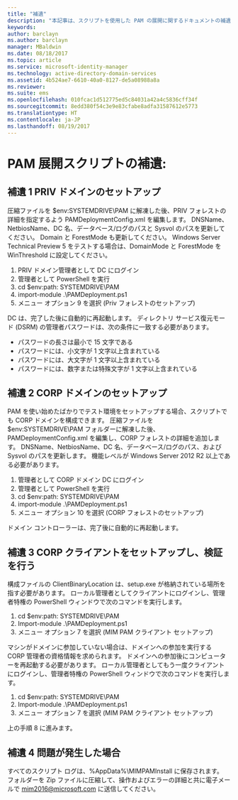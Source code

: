 ```yaml
---
title: "補遺"
description: "本記事は、スクリプトを使用した PAM の展開に関するドキュメントの補遺です。 PRIV ドメインと CORP ドメインの構成、検証時のクライアントのセットアップ、およびサポートの要請方法の詳細について説明します。"
keywords: 
author: barclayn
ms.author: barclayn
manager: MBaldwin
ms.date: 08/18/2017
ms.topic: article
ms.service: microsoft-identity-manager
ms.technology: active-directory-domain-services
ms.assetid: 4b524ae7-6610-40a0-8127-de5a08988a8a
ms.reviewer: 
ms.suite: ems
ms.openlocfilehash: 010fcac1d512775ed5c84031a42a4c5836cff34f
ms.sourcegitcommit: 8edd380f54c3e9e83cfabe8adfa31587612e5773
ms.translationtype: HT
ms.contentlocale: ja-JP
ms.lasthandoff: 08/19/2017
---
```

# <a name="pam-deployment-scripts-addendum"></a>PAM 展開スクリプトの補遺:

## <a name="addendum-1-setting-up-the-priv-domain"></a>補遺 1 PRIV ドメインのセットアップ

圧縮ファイルを $env:SYSTEMDRIVE\PAM に解凍した後、PRIV フォレストの詳細を指定するよう PAMDeploymentConfig.xml を編集します。 DNSName、NetbiosName、DC 名、データベース/ログのパスと Sysvol のパスを更新してください。 Domain と ForestMode も更新してください。 Windows Server Technical Preview 5 をテストする場合は、DomainMode と ForestMode を WinThreshold に設定してください。

1. PRIV ドメイン管理者として DC にログイン
2. 管理者として PowerShell を実行
3. cd $env:path: SYSTEMDRIVE\PAM
4. import-module .\PAMDeployment.ps1
5. メニュー オプション 9 を選択 (Priv フォレストのセットアップ)


DC は、完了した後に自動的に再起動します。 ディレクトリ サービス復元モード (DSRM) の管理者パスワードは、次の条件に一致する必要があります。

  * パスワードの長さは最小で 15 文字である
  * パスワードには、小文字が 1 文字以上含まれている
  * パスワードには、大文字が 1 文字以上含まれている
  * パスワードには、数字または特殊文字が 1 文字以上含まれている

## <a name="addendum-2-setting-up-the-corp-domain"></a>補遺 2 CORP ドメインのセットアップ

PAM を使い始めたばかりでテスト環境をセットアップする場合、スクリプトでも CORP ドメインを構成できます。 圧縮ファイルを $env:SYSTEMDRIVE\PAM フォルダーに解凍した後、PAMDeploymentConfig.xml を編集し、CORP フォレストの詳細を追加します。 DNSName、NetbiosName、DC 名、データベース/ログのパス、および Sysvol のパスを更新します。 機能レベルが Windows Server 2012 R2 以上である必要があります。

1. 管理者として CORP ドメイン DC にログイン
2. 管理者として PowerShell を実行
3. cd $env:path: SYSTEMDRIVE\PAM
4. import-module .\PAMDeployment.ps1
5. メニュー オプション 10 を選択 (CORP フォレストのセットアップ)

ドメイン コントローラーは、完了後に自動的に再起動します。

## <a name="addendum-3-setting-up-a-corp-client-to-do-the-validation"></a>補遺 3 CORP クライアントをセットアップし、検証を行う

構成ファイルの ClientBinaryLocation は、setup.exe が格納されている場所を指す必要があります。
ローカル管理者としてクライアントにログインし、管理者特権の PowerShell ウィンドウで次のコマンドを実行します。

1. cd $env:path: SYSTEMDRIVE\PAM
2. Import-module .\PAMDeployment.ps1
3. メニュー オプション 7 を選択 (MIM PAM クライアント セットアップ)


マシンがドメインに参加していない場合は、ドメインへの参加を実行する CORP 管理者の資格情報を求められます。 ドメインへの参加後にコンピューターを再起動する必要があります。 ローカル管理者としてもう一度クライアントにログインし、管理者特権の PowerShell ウィンドウで次のコマンドを実行します。

1. cd $env:path: SYSTEMDRIVE\PAM
2. Import-module .\PAMDeployment.ps1
3. メニュー オプション 7 を選択 (MIM PAM クライアント セットアップ)

上の手順 8 に進みます。

## <a name="addendum-4-if-something-goes-wrong"></a>補遺 4 問題が発生した場合

すべてのスクリプト ログは、%AppData%\MIMPAMInstall に保存されます。 フォルダーを Zip ファイルに圧縮して、操作およびエラーの詳細と共に電子メールで [mim2016@microsoft.com](mailto:mim2016@microsoft.com) に送信してください。
